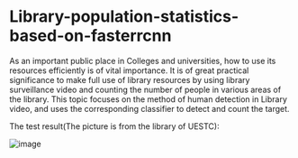 # Library-population-statistics-based-on-fasterrcnn
As an important public place in Colleges and universities, how to use its resources efficiently is of vital importance. It is of great practical significance to make full use of library resources by using library surveillance video and counting the number of people in various areas of the library. This topic focuses on the method of human detection in Library video, and uses the corresponding classifier to detect and count the target.

The test result(The picture is from the library of UESTC):

![image](https://github.com/Alkaid-AI/Library-population-statistics-based-on-fasterrcnn/tree/master/images/1.jpg)
